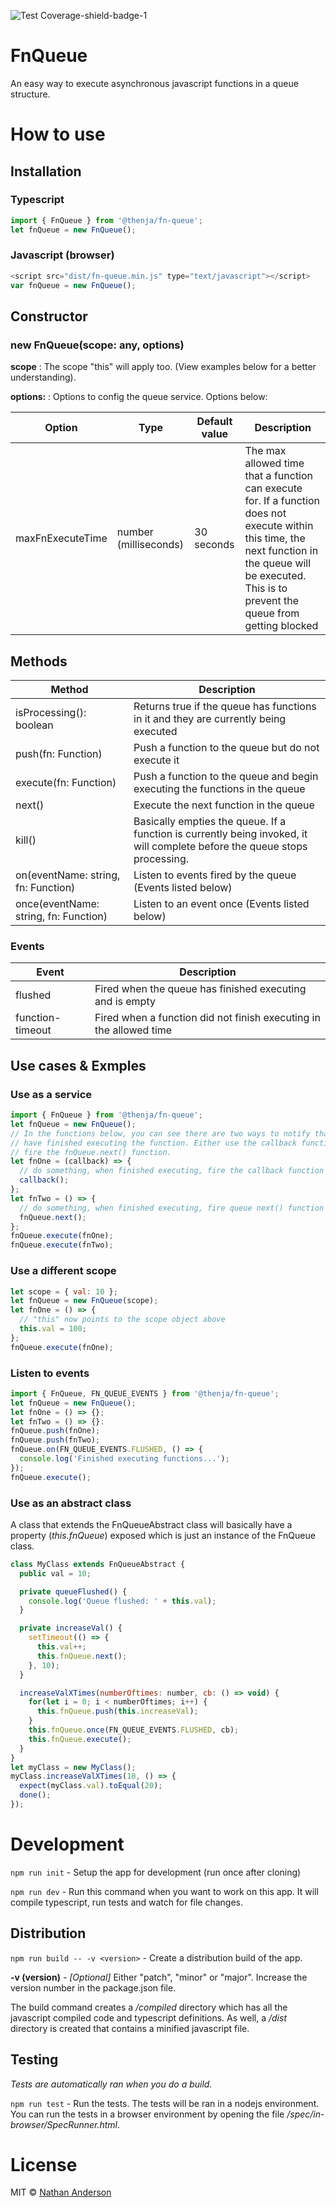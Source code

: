 ![Test Coverage-shield-badge-1](https://img.shields.io/badge/Test%20Coverage-100%25-brightgreen.svg)

# FnQueue

An easy way to execute asynchronous javascript functions in a queue structure.

# How to use

## Installation

### Typescript

```javascript
import { FnQueue } from '@thenja/fn-queue';
let fnQueue = new FnQueue();
```

### Javascript (browser)

```javascript
<script src="dist/fn-queue.min.js" type="text/javascript"></script>
var fnQueue = new FnQueue();
```

## Constructor

### new FnQueue(scope: any, options)

__scope__ : The scope "this" will apply too. (View examples below for a better understanding).

__options:__ : Options to config the queue service. Options below:

|Option|Type|Default value|Description|
|------|----|-------------|-----------|
|maxFnExecuteTime|number (milliseconds)|30 seconds|The max allowed time that a function can execute for. If a function does not execute within this time, the next function in the queue will be executed. This is to prevent the queue from getting blocked|

## Methods

|Method|Description|
|------|-----------|
|isProcessing(): boolean|Returns true if the queue has functions in it and they are currently being executed|
|push(fn: Function)|Push a function to the queue but do not execute it|
|execute(fn: Function)|Push a function to the queue and begin executing the functions in the queue|
|next()|Execute the next function in the queue|
|kill()|Basically empties the queue. If a function is currently being invoked, it will complete before the queue stops processing.|
|on(eventName: string, fn: Function)|Listen to events fired by the queue (Events listed below)|
|once(eventName: string, fn: Function)|Listen to an event once (Events listed below)|

### Events

|Event|Description|
|-----|-----------|
|flushed|Fired when the queue has finished executing and is empty|
|function-timeout|Fired when a function did not finish executing in the allowed time|


## Use cases & Exmples

### Use as a service

```javascript
import { FnQueue } from '@thenja/fn-queue';
let fnQueue = new FnQueue();
// In the functions below, you can see there are two ways to notify that you
// have finished executing the function. Either use the callback function, or
// fire the fnQueue.next() function.
let fnOne = (callback) => {
  // do something, when finished executing, fire the callback function
  callback();
};
let fnTwo = () => {
  // do something, when finished executing, fire queue next() function
  fnQueue.next();
};
fnQueue.execute(fnOne);
fnQueue.execute(fnTwo);
```

### Use a different scope

```javascript
let scope = { val: 10 };
let fnQueue = new FnQueue(scope);
let fnOne = () => {
  // "this" now points to the scope object above
  this.val = 100;
};
fnQueue.execute(fnOne);
```

### Listen to events

```javascript
import { FnQueue, FN_QUEUE_EVENTS } from '@thenja/fn-queue';
let fnQueue = new FnQueue();
let fnOne = () => {};
let fnTwo = () => {}:
fnQueue.push(fnOne);
fnQueue.push(fnTwo);
fnQueue.on(FN_QUEUE_EVENTS.FLUSHED, () => {
  console.log('Finished executing functions...');
});
fnQueue.execute();
```

### Use as an abstract class

A class that extends the FnQueueAbstract class will basically have a
property (_this.fnQueue_) exposed which is just an instance of the FnQueue
class.

```javascript
class MyClass extends FnQueueAbstract {
  public val = 10;

  private queueFlushed() {
    console.log('Queue flushed: ' + this.val);
  }

  private increaseVal() {
    setTimeout(() => {
      this.val++;
      this.fnQueue.next();
    }, 10);
  }

  increaseValXTimes(numberOftimes: number, cb: () => void) {
    for(let i = 0; i < numberOftimes; i++) {
      this.fnQueue.push(this.increaseVal);
    }
    this.fnQueue.once(FN_QUEUE_EVENTS.FLUSHED, cb);
    this.fnQueue.execute();
  }
}
let myClass = new MyClass();
myClass.increaseValXTimes(10, () => {
  expect(myClass.val).toEqual(20);
  done();
});
```

# Development

``npm run init`` - Setup the app for development (run once after cloning)

``npm run dev`` - Run this command when you want to work on this app. It will
compile typescript, run tests and watch for file changes.

## Distribution

``npm run build -- -v <version>`` - Create a distribution build of the app.

__-v (version)__ - _[Optional]_ Either "patch", "minor" or "major". Increase
the version number in the package.json file.

The build command creates a _/compiled_ directory which has all the javascript
compiled code and typescript definitions. As well, a _/dist_ directory is 
created that contains a minified javascript file.

## Testing

_Tests are automatically ran when you do a build._

``npm run test`` - Run the tests. The tests will be ran in a nodejs environment.
You can run the tests in a browser environment by opening the file 
_/spec/in-browser/SpecRunner.html_.

# License

MIT © [Nathan Anderson](https://github.com/nathan-andosen)